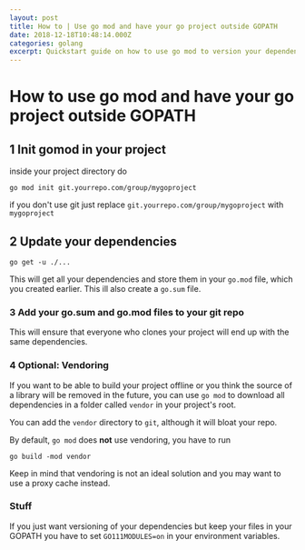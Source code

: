 ```yaml
---
layout: post
title: How to | Use go mod and have your go project outside GOPATH
date: 2018-12-18T10:48:14.000Z
categories: golang
excerpt: Quickstart guide on how to use go mod to version your dependencies and keep your go projects outside your go path
---
```


# How to use go mod and have your go project outside GOPATH


## 1 Init gomod in your project

inside your project directory do

```
go mod init git.yourrepo.com/group/mygoproject
```

if you don't use git just replace `git.yourrepo.com/group/mygoproject` with `mygoproject`

## 2 Update your dependencies

```
go get -u ./...
```

This will get all your dependencies and store them in your `go.mod` file, which you created earlier. This ill also create a `go.sum` file.

### 3 Add your go.sum and go.mod files to your git repo

This will ensure that everyone who clones your project will end up with the same dependencies.

### 4 Optional: Vendoring

If you want to be able to build your project offline or you think the source of a library will be removed in the future, you can use `go mod` to download all dependencies in a folder called `vendor` in your project's root. 

You can add the `vendor` directory to `git`, although it will bloat your repo.

By default, `go mod` does **not** use vendoring, you have to run

```
go build -mod vendor
```

Keep in mind that vendoring is not an ideal solution and you may want to use a proxy cache instead.

### Stuff

If you just want versioning of your dependencies but keep your files in your GOPATH you have to set `GO111MODULES=on` in your environment variables.
